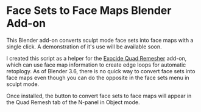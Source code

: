 # Face Sets to Face Maps Blender Add-on

This Blender add-on converts sculpt mode face sets into face maps with a single click. A demonstration of it's use will be available soon. 

I created this script as a helper for the [Exocide Quad Remesher](https://exoside.com/quadremesher/) add-on, which can use face map information to create edge loops for automatic retoplogy. As of Blender 3.6, there is no quick way to convert face sets into face maps even though you can do the opposite in the face sets menu in sculpt mode. 

Once installed, the button to convert face sets to face maps will appear in the Quad Remesh tab of the N-panel in Object mode. 